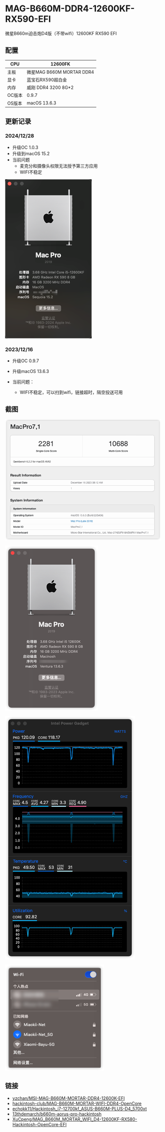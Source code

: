 # MAG-B660M-DDR4-12600KF-RX590-EFI

微星B660m迫击炮D4版（不带wifi）12600KF RX590 EFI

## 配置

| CPU    | 12600FK                   |
|--------|---------------------------|
| 主板   | 微星MAG B660M MORTAR DDR4 |
| 显卡   | 蓝宝石RX590超白金         |
| 内存   | 威刚 DDR4 3200 8G*2       |
| OC版本 | 0.9.7                     |
| OS版本 | macOS 13.6.3              |

## 更新记录

### 2024/12/28

- 升级OC 1.0.3
- 升级到macOS 15.2
- 当前问题
  - 麦克分和摄像头权限无法授予第三方应用
  - WIFI不稳定

![alt text](assets/about15.2.png)

### 2023/12/16

- 升级OC 0.9.7
- 升级macOS 13.6.3 

- 当前问题：
  - WIFI不稳定，可以扫到wifi，链接超时，隔空投送可用

## 截图

![Geekbench 6](assets/Geekbench%206.png)

![about](assets/about.png)

![Intel Power Gadget](assets/Intel%20Power%20Gadget.png)

![wifi](assets/wifi.png)

## 链接
- [yzchan/MSI-MAG-B660M-MORTAR-DDR4-12600K-EFI](https://github.com/yzchan/MSI-MAG-B660M-MORTAR-DDR4-12600K-EFI)
- [hackintosh-club/MAG-B660M-MORTAR-WIFI-DDR4-OpenCore](https://github.com/hackintosh-club/MAG-B660M-MORTAR-WIFI-DDR4-OpenCore)
- [echokk11/Hackintosh_i7-12700kf_ASUS-B660M-PLUS-D4_5700xt](https://github.com/echokk11/Hackintosh_i7-12700kf_ASUS-B660M-PLUS-D4_5700xt)
- [13thdemarch/b660m-aorus-pro-hackintosh](https://github.com/13thdemarch/b660m-aorus-pro-hackintosh)
- [XuCpeng/MAG_B660M_MORTAR_WIFI_D4-12600KF-RX580-Hackintosh-OpenCore-EFI](https://github.com/XuCpeng/MAG_B660M_MORTAR_WIFI_D4-12600KF-RX580-Hackintosh-OpenCore-EFI)